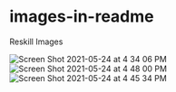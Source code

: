 # images-in-readme
Reskill Images

![Screen Shot 2021-05-24 at 4 34 06 PM](https://user-images.githubusercontent.com/81195514/119407961-fb39c580-bcb2-11eb-92ba-f4934397554c.png)
![Screen Shot 2021-05-24 at 4 48 00 PM](https://user-images.githubusercontent.com/81195514/119408136-3a681680-bcb3-11eb-9615-6de8a0222b95.png)
![Screen Shot 2021-05-24 at 4 45 34 PM](https://user-images.githubusercontent.com/81195514/119408152-3fc56100-bcb3-11eb-8155-b8eaddf6a4ea.png)

